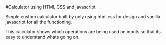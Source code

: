 #Calculator using HTMl, CSS and javascript

Simple custom calculator built by only using html css for design and vanilla javascript for all the functioning.

This calculator shows which operations are being used on inputs so that its easy to understand whats going on.
